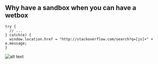 ## Why have a sandbox when you can have a wetbox ##
```
try { 
  // ...
} catch(e) {
  window.location.href = "http://stackoverflow.com/search?q=[js]+" + e.message;
}
```
![alt text](https://adabson.github.io/wetbox/drinkingbird.svg "Oh no, I've been replaced.")